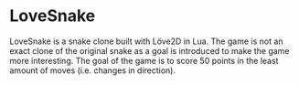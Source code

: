 LoveSnake
=========

LoveSnake is a snake clone built with Löve2D in Lua. The game is not an exact clone of the original snake as a goal is introduced to make the game more interesting. The goal of the game is to score 50 points in the least amount of moves (i.e. changes in direction). 
